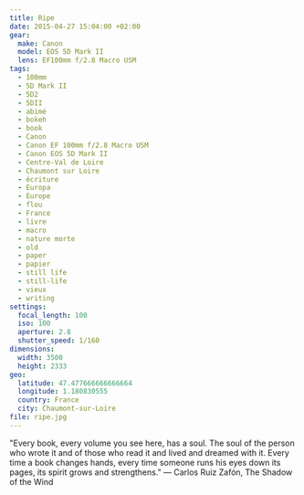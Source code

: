 ```yaml
---
title: Ripe
date: 2015-04-27 15:04:00 +02:00
gear:
  make: Canon
  model: EOS 5D Mark II
  lens: EF100mm f/2.8 Macro USM
tags:
  - 100mm
  - 5D Mark II
  - 5D2
  - 5DII
  - abimé
  - bokeh
  - book
  - Canon
  - Canon EF 100mm f/2.8 Macro USM
  - Canon EOS 5D Mark II
  - Centre-Val de Loire
  - Chaumont sur Loire
  - écriture
  - Europa
  - Europe
  - flou
  - France
  - livre
  - macro
  - nature morte
  - old
  - paper
  - papier
  - still life
  - still-life
  - vieux
  - writing
settings:
  focal_length: 100
  iso: 100
  aperture: 2.8
  shutter_speed: 1/160
dimensions:
  width: 3500
  height: 2333
geo:
  latitude: 47.477666666666664
  longitude: 1.180830555
  country: France
  city: Chaumont-sur-Loire
file: ripe.jpg
---
```


"Every book, every volume you see here, has a soul. The soul of the person who wrote it and of those who read it and lived and dreamed with it. Every time a book changes hands, every time someone runs his eyes down its pages, its spirit grows and strengthens." — Carlos Ruiz Zafón, The Shadow of the Wind
